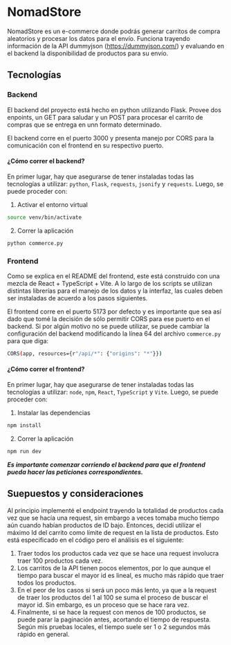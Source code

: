 # NomadStore 

NomadStore es un e-commerce donde podrás generar carritos de compra aleatorios y procesar los datos para el envío. Funciona trayendo información de la API dummyjson (https://dummyjson.com/) y evaluando en el backend la disponibilidad de productos para su envío. 

## Tecnologías

### Backend

El backend del proyecto está hecho en python utilizando Flask. Provee dos enpoints, un GET para saludar y un POST para procesar el carrito de compras que se entrega en unn formato determinado. 

El backend corre en el puerto 3000 y presenta manejo por CORS para la comunicación con el frontend en su respectivo puerto.

#### ¿Cómo correr el backend?   

En primer lugar, hay que asegurarse de tener instaladas todas las tecnologías a utilizar: ```python```, ```Flask```, ```requests```, ```jsonify``` y ```requests```. Luego, se puede proceder con: 

1. Activar el entorno virtual
```bash
source venv/bin/activate
```

2. Correr la aplicación
```bash 
python commerce.py
```
### Frontend

Como se explica en el README del frontend, este está construido con una mezcla de React + TypeScript + Vite. A lo largo de los scripts se utilizan distintas librerías para el manejo de los datos y la interfaz, las cuales deben ser instaladas de acuerdo a los pasos siguientes. 

El frontend corre en el puerto 5173 por defecto y es importante que sea así dado que tomé la decisión de sólo permitir CORS para ese puerto en el backend. Si por algún motivo no se puede utilizar, se puede cambiar la configuración del backend modificando la línea 64 del archivo ```commerce.py``` para que diga: 

```bash 
CORS(app, resources={r"/api/*": {"origins": "*"}})
```
#### ¿Cómo correr el frontend?   

En primer lugar, hay que asegurarse de tener instaladas todas las tecnologías a utilizar: ```node```, ```npm```, ```React```, ```TypeScript``` y ```Vite```. Luego, se puede proceder con:

1. Instalar las dependencias
```bash
npm install
```
2. Correr la aplicación
```bash
npm run dev
```

***Es importante comenzar corriendo el backend para que el frontend pueda hacer las peticiones correspondientes.***

## Suepuestos y consideraciones	

Al principio implementé el endpoint trayendo la totalidad de productos cada vez que se hacía una request, sin embargo a veces tomaba mucho tiempo aún cuando habían productos de ID bajo. Entonces, decidí utilizar el máximo Id del carrito como límite de request en la lista de productos. Esto está especificado en el código pero el análisis es el siguiente: 

1. Traer todos los productos cada vez que se hace una request involucra traer 100 productos cada vez. 
2. Los carritos de la API tienen pocos elementos, por lo que aunque el tiempo para buscar el mayor id es lineal, es mucho más rápido que traer todos los productos.
3. En el peor de los casos si será un poco más lento, ya que a la request de traer los productos del 1 al 100 se suma el proceso de buscar el mayor id. Sin embargo, es un proceso que se hace rara vez.
4. Finalmente, si se hace la request con menos de 100 productos, se puede parar la paginación antes, acortando el tiempo de respuesta. Según mis pruebas locales, el tiempo suele ser 1 o 2 segundos más rápido en general.